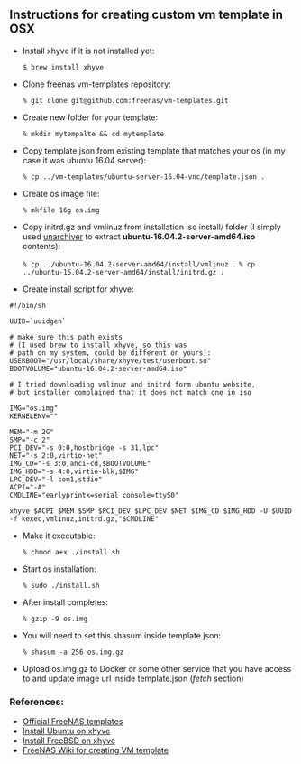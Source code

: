 ## Instructions for creating custom vm template in OSX

* Install xhyve if it is not installed yet:

	`$ brew install xhyve`

* Clone freenas vm-templates repository:

	`% git clone git@github.com:freenas/vm-templates.git`

* Create new folder for your template:

	`% mkdir mytempalte && cd mytemplate`
	
* Copy template.json from existing template that matches your os (in my case it was ubuntu 16.04 server):

	`% cp ../vm-templates/ubuntu-server-16.04-vnc/template.json .`

* Create os image file:

	`% mkfile 16g os.img`

* Copy initrd.gz and vmlinuz from installation iso install/ folder (I simply used [unarchiver](http://unarchiver.c3.cx/unarchiver) to extract **ubuntu-16.04.2-server-amd64.iso** contents):

	`% cp ../ubuntu-16.04.2-server-amd64/install/vmlinuz .`
	`% cp ../ubuntu-16.04.2-server-amd64/install/initrd.gz .`

* Create install script for xhyve:

```
#!/bin/sh

UUID=`uuidgen`

# make sure this path exists 
# (I used brew to install xhyve, so this was 
# path on my system, could be different on yours):
USERBOOT="/usr/local/share/xhyve/test/userboot.so"
BOOTVOLUME="ubuntu-16.04.2-server-amd64.iso"

# I tried downloading vmlinuz and initrd form ubuntu website, 
# but installer complained that it does not match one in iso

IMG="os.img"
KERNELENV=""

MEM="-m 2G"
SMP="-c 2"
PCI_DEV="-s 0:0,hostbridge -s 31,lpc"
NET="-s 2:0,virtio-net"
IMG_CD="-s 3:0,ahci-cd,$BOOTVOLUME"
IMG_HDD="-s 4:0,virtio-blk,$IMG"
LPC_DEV="-l com1,stdio"
ACPI="-A"
CMDLINE="earlyprintk=serial console=ttyS0"

xhyve $ACPI $MEM $SMP $PCI_DEV $LPC_DEV $NET $IMG_CD $IMG_HDD -U $UUID -f kexec,vmlinuz,initrd.gz,"$CMDLINE"
```

* Make it executable:
	
	`% chmod a+x ./install.sh`

* Start os installation:
	
	`% sudo ./install.sh`

* After install completes:

	`% gzip -9 os.img`

* You will need to set this shasum inside template.json:

	`% shasum -a 256 os.img.gz`
	
* Upload os.img.gz to Docker or some other service that you have access to and update image url inside template.json (*fetch* section)

### References:

* [Official FreeNAS templates](https://github.com/freenas/vm-templates)
* [Install Ubuntu on xhyve](https://github.com/LnL7/ubuntu-xhyve)
* [Install FreeBSD on xhyve](https://gist.github.com/tanb/f8fefa22332edc7a641d)
* [FreeNAS Wiki for creating VM template](https://wiki.freenas.org/index.php/Creating_your_own_VM_Template)